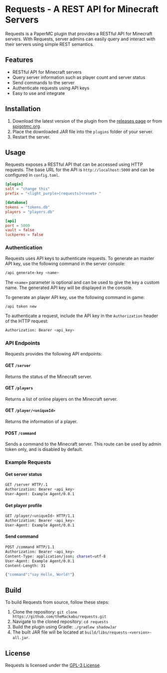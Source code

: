 # Requests - A REST API for Minecraft Servers

Requests is a PaperMC plugin that provides a RESTful API for Minecraft servers. With Requests, server admins can easily query and interact with their servers using simple REST semantics.

## Features

- RESTful API for Minecraft servers
- Query server information such as player count and server status
- Send commands to the server
- Authenticate requests using API keys
- Easy to use and integrate

## Installation

1. Download the latest version of the plugin from the [releases page](https://github.com/theMackabu/requests/releases) or from [spigotmc.org](https://no-url-yet.com).
2. Place the downloaded JAR file into the `plugins` folder of your server.
3. Restart the server.

## Usage

Requests exposes a RESTful API that can be accessed using HTTP requests. The base URL for the API is `http://localhost:5000` and can be configured in `config.toml`.

```toml
[plugin]
salt = "change this"
prefix = "<light_purple>[requests]<reset> "

[database]
tokens = "tokens.db"
players = "players.db"

[api]
port = 5000
vault = false
luckperms = false
```

### Authentication

Requests uses API keys to authenticate requests. To generate an master API key, use the following command in the server console:

```bash
/api generate-key <name>
```

The `<name>` parameter is optional and can be used to give the key a custom name. The generated API key will be displayed in the console.

To generate an player API key, use the following command in game:

```
/api token new
```

To authenticate a request, include the API key in the `Authorization` header of the HTTP request:

```bash
Authorization: Bearer <api_key>
```

### API Endpoints

Requests provides the following API endpoints:

#### GET `/server`

Returns the status of the Minecraft server.

#### GET `/players`

Returns a list of online players on the Minecraft server.

#### GET `/player/<uniqueId>`

Returns the information of a player.

#### POST `/command`

Sends a command to the Minecraft server. This route can be used by admin token only, and is disabled by default.

### Example Requests

#### Get server status

```bash
GET /server HTTP/.1
Authorization: Bearer <api_key>
User-Agent: Example Agent/0.0.1
```

#### Get player profile

```bash
GET /player/<uniqueId> HTTP/1.1
Authorization: Bearer <api_key>
User-Agent: Example Agent/0.0.1
```

#### Send command

```bash
POST /command HTTP/1.1
Authorization: Bearer <api_key>
Content-Type: application/json; charset=utf-8
User-Agent: Example Agent/0.0.1
Content-Length: 31

{"command":"say Hello, World!"}
```

## Build

To build Requests from source, follow these steps:

1. Clone the repository: `git clone https://github.com/theMackabu/requests.git`
2. Navigate to the cloned repository: `cd requests`
3. Build the plugin using Gradle: `./gradlew shadowJar`
4. The built JAR file will be located at `build/libs/requests-<version>-all.jar`.

## License

Requests is licensed under the [GPL-3 License](https://github.com/example/requests/blob/main/LICENSE).
